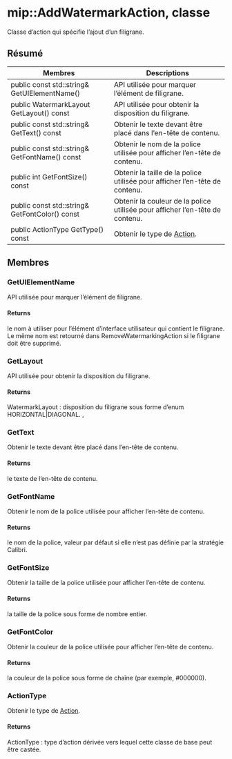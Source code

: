 # <a name="class-mipaddwatermarkaction"></a>mip::AddWatermarkAction, classe 
Classe d’action qui spécifie l’ajout d’un filigrane.
  
## <a name="summary"></a>Résumé
 Membres                        | Descriptions                                
--------------------------------|---------------------------------------------
public const std::string& GetUIElementName()  |  API utilisée pour marquer l’élément de filigrane.
public WatermarkLayout GetLayout() const  |  API utilisée pour obtenir la disposition du filigrane.
public const std::string& GetText() const  |  Obtenir le texte devant être placé dans l’en-tête de contenu.
public const std::string& GetFontName() const  |  Obtenir le nom de la police utilisée pour afficher l’en-tête de contenu.
public int GetFontSize() const  |  Obtenir la taille de la police utilisée pour afficher l’en-tête de contenu.
public const std::string& GetFontColor() const  |  Obtenir la couleur de la police utilisée pour afficher l’en-tête de contenu.
public ActionType GetType() const  |  Obtenir le type de [Action](#classmip_1_1_action).
  
## <a name="members"></a>Membres
  
### <a name="getuielementname"></a>GetUIElementName
API utilisée pour marquer l’élément de filigrane.
  
#### <a name="returns"></a>Returns
le nom à utiliser pour l’élément d’interface utilisateur qui contient le filigrane. Le même nom est retourné dans RemoveWatermarkingAction si le filigrane doit être supprimé.
  
### <a name="getlayout"></a>GetLayout
API utilisée pour obtenir la disposition du filigrane.
  
#### <a name="returns"></a>Returns
WatermarkLayout : disposition du filigrane sous forme d’enum HORIZONTAL|DIAGONAL. ,
  
### <a name="gettext"></a>GetText
Obtenir le texte devant être placé dans l’en-tête de contenu.
  
#### <a name="returns"></a>Returns
le texte de l’en-tête de contenu.
  
### <a name="getfontname"></a>GetFontName
Obtenir le nom de la police utilisée pour afficher l’en-tête de contenu.
  
#### <a name="returns"></a>Returns
le nom de la police, valeur par défaut si elle n’est pas définie par la stratégie Calibri.
  
### <a name="getfontsize"></a>GetFontSize
Obtenir la taille de la police utilisée pour afficher l’en-tête de contenu.
  
#### <a name="returns"></a>Returns
la taille de la police sous forme de nombre entier.
  
### <a name="getfontcolor"></a>GetFontColor
Obtenir la couleur de la police utilisée pour afficher l’en-tête de contenu.
  
#### <a name="returns"></a>Returns
la couleur de la police sous forme de chaîne (par exemple, #000000).
  
### <a name="actiontype"></a>ActionType
Obtenir le type de [Action](#classmip_1_1_action).
  
#### <a name="returns"></a>Returns
ActionType : type d’action dérivée vers lequel cette classe de base peut être castée.